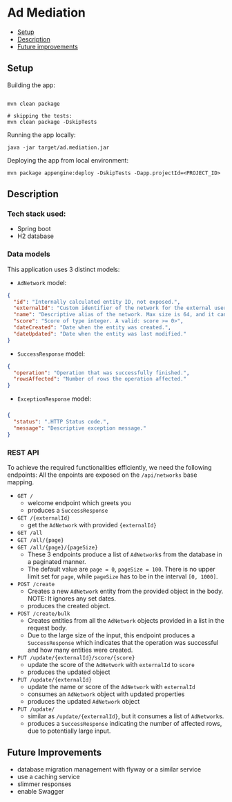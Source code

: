 # Ad Mediation 

- [Setup](#setup)
- [Description](#description)
- [Future improvements](#future-improvements)
## Setup

Building the app:
```shell script

mvn clean package

# skipping the tests:
mvn clean package -DskipTests
```

Running the app locally:
```shell script
java -jar target/ad.mediation.jar
```

Deploying the app from local environment:
```shell script
mvn package appengine:deploy -DskipTests -Dapp.projectId=<PROJECT_ID>
```

## Description

### Tech stack used:
- Spring boot
- H2 database

### Data models
This application uses 3 distinct models:
- `AdNetwork` model:
```json
{
  "id": "Internally calculated entity ID, not exposed.",
  "externalId": "Custom identifier of the network for the external user. Max size is 64, and it cannot be an empty string.",
  "name": "Descriptive alias of the network. Max size is 64, and it cannot be an empty string.",
  "score": "Score of type integer. A valid: score >= 0>",
  "dateCreated": "Date when the entity was created.",
  "dateUpdated": "Date when the entity was last modified."
}
```
- `SuccessResponse` model:
```json
{
  "operation": "Operation that was successfully finished.",
  "rowsAffected": "Number of rows the operation affected."
}
```
- `ExceptionResponse` model:
### 
```json
{
  "status": ".HTTP Status code.",
  "message": "Descriptive exception message."
}
```
### REST API
To achieve the required functionalities efficiently, we need the following endpoints:
All the enpoints are exposed on the `/api/networks` base mapping.
- `GET /`
    - welcome endpoint which greets you
    - produces a `SuccessResponse`
- `GET /{externalId}`
    - get the `AdNetwork` with provided `{externalId}`
- `GET /all`
- `GET /all/{page}`
- `GET /all/{page}/{pageSize}`
    - These 3 endpoints produce a list of `AdNetwork`s from the database in a paginated manner. 
    - The default value are `page = 0`, `pageSize = 100`. There is no upper limit set for `page`, while `pageSize` has to be in the interval `[0, 1000]`.
- `POST /create`
    - Creates a new `AdNetwork` entity from the provided object in the body. NOTE: It ignores any set dates.
    - produces the created object.
- `POST /create/bulk`
    - Creates entities from all the `AdNetwork` objects provided in a list in the request body.      
    - Due to the large size of the input, this endpoint produces a `SuccessResponse` which indicates that the operation was successful and how many entities were created.
- `PUT /update/{externalId}/score/{score}`
    - update the score of the `AdNetwork` with `externalId` to `score`
    - produces the updated object
- `PUT /update/{externalId}`
    - update the name or score of the `AdNetwork` with `externalId`
    - consumes an `AdNetwork` object with updated properties
    - produces the updated `AdNetwork` object
- `PUT /update/`
    - similar as `/update/{externalId}`, but it consumes a list of `AdNetwork`s.
    - produces a `SuccessResponse` indicating the number of affected rows, due to potentially large input.
    

## Future Improvements

- database migration management with flyway or a similar service
- use a caching service
- slimmer responses
- enable Swagger